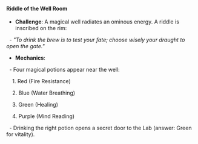 #### **Riddle of the Well Room**

- **Challenge**: A magical well radiates an ominous energy. A riddle is inscribed on the rim:

  - *"To drink the brew is to test your fate; choose wisely your draught to open the gate."*

- **Mechanics**:

  - Four magical potions appear near the well:

    1. Red (Fire Resistance)

    2. Blue (Water Breathing)

    3. Green (Healing)

    4. Purple (Mind Reading)

  - Drinking the right potion opens a secret door to the Lab (answer: Green for vitality).